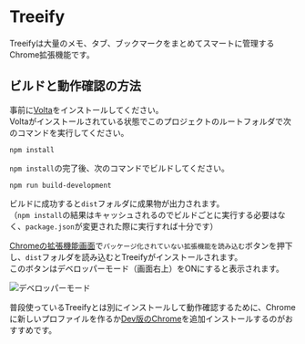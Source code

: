 # Treeify
Treeifyは大量のメモ、タブ、ブックマークをまとめてスマートに管理するChrome拡張機能です。  

## ビルドと動作確認の方法

事前に[Volta](https://volta.sh/)をインストールしてください。  
Voltaがインストールされている状態でこのプロジェクトのルートフォルダで次のコマンドを実行してください。

```shell
npm install
```

`npm install`の完了後、次のコマンドでビルドしてください。  

```shell
npm run build-development
```

ビルドに成功すると`dist`フォルダに成果物が出力されます。  
（`npm install`の結果はキャッシュされるのでビルドごとに実行する必要はなく、`package.json`が変更された際に実行すれば十分です）  

[Chromeの拡張機能画面](chrome://extensions/)で`パッケージ化されていない拡張機能を読み込む`ボタンを押下し、`dist`フォルダを読み込むとTreeifyがインストールされます。  
このボタンはデベロッパーモード（画面右上）をONにすると表示されます。  

![デベロッパーモード](https://gyazo.com/f150bd8592d7fe774f8458dfb82d3afa.png)    

普段使っているTreeifyとは別にインストールして動作確認するために、Chromeに新しいプロファイルを作るか[Dev版のChrome](https://www.google.co.jp/chrome/dev/)を追加インストールするのがおすすめです。
